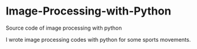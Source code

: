 # Image-Processing-with-Python
Source code of image processing with python

I wrote image processing codes with python for some sports movements.
